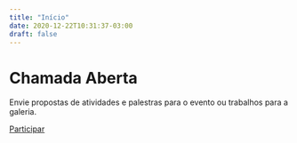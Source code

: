 ```yaml
---
title: "Início"
date: 2020-12-22T10:31:37-03:00
draft: false
---
```


# Chamada Aberta

Envie propostas de atividades e palestras para o evento ou trabalhos para a galeria.

[Participar](#)